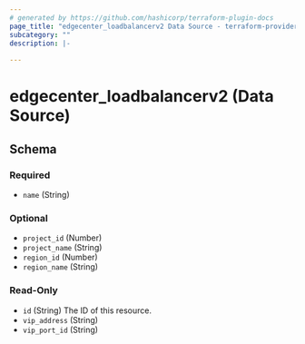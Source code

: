 ```yaml
---
# generated by https://github.com/hashicorp/terraform-plugin-docs
page_title: "edgecenter_loadbalancerv2 Data Source - terraform-provider-edgecenter"
subcategory: ""
description: |-
  
---
```


# edgecenter_loadbalancerv2 (Data Source)





<!-- schema generated by tfplugindocs -->
## Schema

### Required

- `name` (String)

### Optional

- `project_id` (Number)
- `project_name` (String)
- `region_id` (Number)
- `region_name` (String)

### Read-Only

- `id` (String) The ID of this resource.
- `vip_address` (String)
- `vip_port_id` (String)


